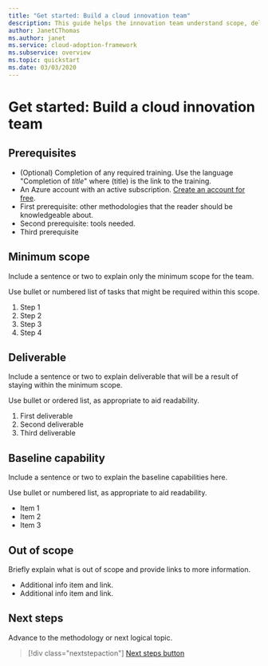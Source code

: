 ```yaml
---
title: "Get started: Build a cloud innovation team"
description: This guide helps the innovation team understand scope, deliverables, and the capabilities they are responsible for.
author: JanetCThomas
ms.author: janet
ms.service: cloud-adoption-framework
ms.subservice: overview
ms.topic: quickstart 
ms.date: 03/03/2020
---
```


<!-- docsTest:disable -->
<!-- TODO: Finish this article. -->

<!---Recommended: Remove all the comments in this template before you sign-off or merge to master.--->
<!---quickstarts are fundamental day-1 instructions for helping new customers use a subscription to quickly try out a specific product/service.
The entire activity is a short set of steps that provides an initial experience.
You only use quickstarts when you can get the service, technology, or functionality into the hands of new customers in less than 10 minutes.
--->

# Get started: Build a cloud innovation team

<!---Required:
Starts with "Get started: " and is ideally two lines or less when rendered on a 1920x1080 screen. Make the first word following "Get started:" a verb, which is to say, an action. The "X" part should identify both the technology or service involved (such as App Service, Azure Cosmos DB, etc.) and the language or framework, if applicable (.NET Core, Python, JavaScript, Java, etc.). The language or framework shouldn't appear in parentheses.

This quickstart helps you understand the goals and objectives of an innovation team working on cloud adoption.

<!-- In the opening sentence, focus on the job or task to be completed, emphasizing. General industry terms (such as "serverless," which are better for SEO) more than Microsoft-branded terms or acronyms (such as "Azure Functions" or "AKS"). That is, try to include terms people typically search for and avoid using _only_ Microsoft terms. -->

<!--After the opening sentence, provide a light introduction that describes, again in customer-friendly language, what the customer will learn in the process of accomplishing the stated goal. Answer the fundamental "why would I want to do this?" question.

Avoid the following elements whenever possible:
- Avoid callouts (note, important, tip, etc.) because readers tend to skip over them.
Important callouts like preview status or version caveats can be included under prerequisites.

- Avoid links, which are generally invitations for the reader to leave the article and not complete the experience of the quickstart. The exception are links to alternate versions of the same content (such as when you have a VSCode-oriented article and a CLI-oriented article). Those links help get the reader to the right article, rather than being a distraction. If you feel that there are other important concepts needing links, make reviewing a particular article a prerequisite. Otherwise, rely on the line of standard links (see below).

- Avoid any indication of the time it takes to complete the quickstart, because there's already the "x minutes to read" at the top and making a second suggestion can be contradictory.

- Avoid a bullet list of steps or other details in the quickstart: the H2's shown on the right of the docs page already fulfill this purpose.

- Avoid screenshots or diagrams: the opening sentence should be sufficient to explain the result, and other diagrams count as conceptual material that is best in a linked overview.
--->

<!-- Optional standard links: if there are suitable links, you can include a single line of applicable links for companion content at the end of the introduction. Don't use the line if there's only a single link. -->

<!-- NOTE: the Azure subscription line is moved to Prerequisites. -->

## Prerequisites

<!-- Make prerequisites the first H2 after the H1. Omit any preliminary text to the list.-->

- (Optional) Completion of any required training. Use the language "Completion of _title_" where (title) is the link to the training.
- An Azure account with an active subscription. [Create an account for free](https://azure.microsoft.com/free/?WT.mc_id=A261C142F).
- First prerequisite: other methodologies that the reader should be knowledgeable about.
- Second prerequisite: tools needed.
- Third prerequisite

<!-- Include this heading even if there aren't any prerequisites, in which case just use the text: "None" (not bulleted). The reason for this is to maintain consistency across services, which trains readers to always look in the same place.-->

<!-- When there are prerequisites, list each as items, not instructions to minimize the verbiage.
For example, use "Python 3.6" instead of "Install Python 3.6". If the prerequisite is something to install, link to the applicable installer or download. Selecting the item/link is then the action to fulfill the prerequisite. Use an action word only if necessary to make the meaning clear.
Don't use links to conceptual information about a prerequisite; only use links for installers.

List prerequisites in the following order:
- An Azure account with an active subscription. [Create an account for free](https://azure.microsoft.com/free/?WT.mc_id=A261C142F).
- Language runtimes (Python, Node, .NET, etc.)
- Packages (from pip, npm, nuget, etc.)
- Tools (like VSCode, if required. Don't include tools like pip if they're automatically installed with another tool or language runtime, like Python. Don't include optional tools like text editors--include them only if the quickstart demonstrates them.)
- Sample code
- Specialized hardware
- Other preparatory work, such as creating a VM (OK to link to another article).
- Azure keys
- Service-specific keys

The reason for placing runtimes and tools first is that it might take time to install them, and it's best to get a user started sooner than later.

If you feel like your quickstart has a lot of prerequisites, the quickstart might be the wrong content type; a tutorial or how-to guide might be the better option. Remember that quickstarts should be something a reader can complete in 10 minutes or less.

--->

## Minimum scope

<!---Required:
Quickstarts are prescriptive and guide the customer through an end-to-end procedure.
Make sure to use specific naming for setting up accounts and configuring technology.

Avoid linking off to other content; include whatever the customer needs to complete the scenario in the article. For example, if the customer needs to set permissions, include the permissions they need to set, and the specific settings in the quickstart procedure. Don't send the customer to another article to read about it.

In a break from tradition, do not link to reference topics in the procedural part of the quickstart when using cmdlets or code. Provide customers what they need to know in the quickstart to successfully complete the quickstart.

For portal-based procedures, minimize bullets and numbering.

For the CLI or PowerShell based procedures, don't use bullets or numbering.

Be mindful of the number of H2/procedures in the Quickstart. 3-5 procedural steps are about right. Once you've staged the article, look at the right-hand "In this article" section on the docs page; if there are more than 8 total, consider restructuring the article.
--->

Include a sentence or two to explain only the minimum scope for the team.

Use bullet or numbered list of tasks that might be required within this scope.

1. Step 1
1. Step 2
1. Step 3
1. Step 4

## Deliverable

Include a sentence or two to explain deliverable that will be a result of staying within the minimum scope.

Use bullet or ordered list, as appropriate to aid readability.

1. First deliverable
1. Second deliverable
1. Third deliverable

## Baseline capability

Include a sentence or two to explain the baseline capabilities here.

Use bullet or numbered list, as appropriate to aid readability.

- Item 1
- Item 2
- Item 3

## Out of scope

Briefly explain what is out of scope and provide links to more information.

- Additional info item and link.
- Additional info item and link.

## Next steps

Advance to the methodology or next logical topic.
> [!div class="nextstepaction"]
> [Next steps button](../../index.yml)

<!--- Required:
Quickstarts should always have a Next steps H2 that points to the next logical quickstart in a series, or, if there are no other quickstarts, to some other cool thing the customer can do. A single link in the blue box format should direct the customer to the next article; and you can shorten the title in the boxes if the original one doesn't fit.
Do not use a "more info" section or a "resources" section or "see also" section". --->
